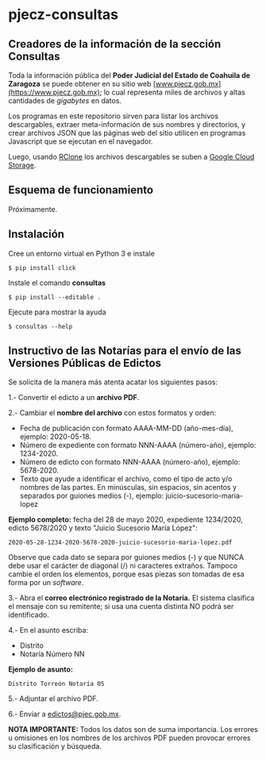 # pjecz-consultas


## Creadores de la información de la sección Consultas

Toda la información pública del **Poder Judicial del Estado de Coahuila de Zaragoza** se puede obtener en su sitio web [www.pjecz.gob.mx](https://www.pjecz.gob.mx); lo cual representa miles de archivos y altas cantidades de _gigabytes_ en datos.

Los programas en este repositorio sirven para listar los archivos descargables, extraer meta-información de sus nombres y directorios, y crear archivos JSON que las páginas web del sitio utilicen en programas Javascript que se ejecutan en el navegador.

Luego, usando [RClone](https://rclone.org) los archivos descargables se suben a [Google Cloud Storage](https://cloud.google.com/storage).


## Esquema de funcionamiento

Próximamente.


## Instalación

Cree un entorno virtual en Python 3 e instale

    $ pip install click

Instale el comando **consultas**

    $ pip install --editable .

Ejecute para mostrar la ayuda

    $ consultas --help


## Instructivo de las Notarías para el envío de las Versiones Públicas de Edictos

Se solicita de la manera más atenta acatar los siguientes pasos:

1.- Convertir el edicto a un **archivo PDF**.

2.- Cambiar el **nombre del archivo** con estos formatos y orden:

- Fecha de publicación con formato AAAA-MM-DD (año-mes-día), ejemplo: 2020-05-18.
- Número de expediente con formato NNN-AAAA (número-año), ejemplo: 1234-2020.
- Número de edicto con formato NNN-AAAA (número-año), ejemplo: 5678-2020.
- Texto que ayude a identificar el archivo, como el tipo de acto y/o nombres de las partes. En minúsculas, sin espacios, sin acentos y separados por guiones medios (-), ejemplo: juicio-sucesorio-maria-lopez

**Ejemplo completo:** fecha del 28 de mayo 2020, expediente 1234/2020, edicto 5678/2020 y texto "Juicio Sucesorio María López":

    2020-05-28-1234-2020-5678-2020-juicio-sucesorio-maria-lopez.pdf

Observe que cada dato se separa por guiones medios (-) y que NUNCA debe usar el carácter de diagonal (/) ni caracteres extraños. Tampoco cambie el orden los elementos, porque esas piezas son tomadas de esa forma por un _software_.

3.- Abra el **correo electrónico registrado de la Notaría.** El sistema clasifica el mensaje con su remitente; si usa una cuenta distinta NO podrá ser identificado.

4.- En el asunto escriba:

- Distrito
- Notaría Número NN

**Ejemplo de asunto:**

    Distrito Torreón Notaría 05

5.- Adjuntar el archivo PDF.

6.- Enviar a <edictos@pjec.gob.mx>.

**NOTA IMPORTANTE:** Todos los datos son de suma importancia. Los errores u omisiones en los nombres de los archivos PDF pueden provocar errores su clasificación y búsqueda.
